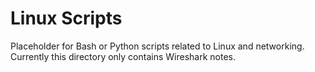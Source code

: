 # Linux Scripts

Placeholder for Bash or Python scripts related to Linux and networking. Currently this directory only contains Wireshark notes.
